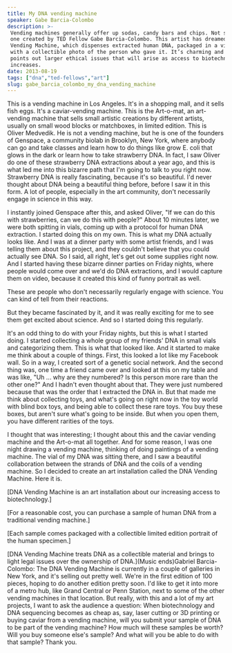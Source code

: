 ```yaml
---
title: My DNA vending machine
speaker: Gabe Barcia-Colombo
description: >-
 Vending machines generally offer up sodas, candy bars and chips. Not so for the
 one created by TED Fellow Gabe Barcia-Colombo. This artist has dreamed up a DNA
 Vending Machine, which dispenses extracted human DNA, packaged in a vial along
 with a collectible photo of the person who gave it. It’s charming and quirky, but
 points out larger ethical issues that will arise as access to biotechnology
 increases.
date: 2013-08-19
tags: ["dna","ted-fellows","art"]
slug: gabe_barcia_colombo_my_dna_vending_machine
---
```


This is a vending machine in Los Angeles. It's in a shopping mall, and it sells fish eggs.
It's a caviar-vending machine. This is the Art-o-mat, an art-vending machine that sells
small artistic creations by different artists, usually on small wood blocks or matchboxes,
in limited edition. This is Oliver Medvedik. He is not a vending machine, but he is one of
the founders of Genspace, a community biolab in Brooklyn, New York, where anybody can go
and take classes and learn how to do things like grow E. coli that glows in the dark or
learn how to take strawberry DNA. In fact, I saw Oliver do one of these strawberry DNA
extractions about a year ago, and this is what led me into this bizarre path that I'm
going to talk to you right now. Strawberry DNA is really fascinating, because it's so
beautiful. I'd never thought about DNA being a beautiful thing before, before I saw it in
this form. A lot of people, especially in the art community, don't necessarily engage in
science in this way.

I instantly joined Genspace after this, and asked Oliver, "If we can do this with
strawberries, can we do this with people?" About 10 minutes later, we were both spitting
in vials, coming up with a protocol for human DNA extraction. I started doing this on my
own. This is what my DNA actually looks like. And I was at a dinner party with some artist
friends, and I was telling them about this project, and they couldn't believe that you
could actually see DNA. So I said, all right, let's get out some supplies right now. And I
started having these bizarre dinner parties on Friday nights, where people would come over
and we'd do DNA extractions, and I would capture them on video, because it created this
kind of funny portrait as well.

These are people who don't necessarily regularly engage with science. You can kind of tell
from their reactions.

But they became fascinated by it, and it was really exciting for me to see them get
excited about science. And so I started doing this regularly.

It's an odd thing to do with your Friday nights, but this is what I started doing. I
started collecting a whole group of my friends' DNA in small vials and categorizing them.
This is what that looked like. And it started to make me think about a couple of things.
First, this looked a lot like my Facebook wall. So in a way, I created sort of a genetic
social network. And the second thing was, one time a friend came over and looked at this on
my table and was like, "Uh ... why are they numbered? Is this person more rare than the
other one?" And I hadn't even thought about that. They were just numbered because that was
the order that I extracted the DNA in. But that made me think about collecting toys, and
what's going on right now in the toy world with blind box toys, and being able to collect
these rare toys. You buy these boxes, but aren't sure what's going to be inside. But when
you open them, you have different rarities of the toys.

I thought that was interesting; I thought about this and the caviar vending machine and
the Art-o-mat all together. And for some reason, I was one night drawing a vending
machine, thinking of doing paintings of a vending machine. The vial of my DNA was sitting
there, and I saw a beautiful collaboration between the strands of DNA and the coils of a
vending machine. So I decided to create an art installation called the DNA Vending
Machine. Here it is.

[DNA Vending Machine is an art installation about our increasing access to
biotechnology.]

[For a reasonable cost, you can purchase a sample of human DNA from a traditional vending
machine.]

[Each sample comes packaged with a collectible limited edition portrait of the human
specimen.]

[DNA Vending Machine treats DNA as a collectible material and brings to light legal issues
over the ownership of DNA.](Music ends)Gabriel Barcia-Colombo: The DNA Vending Machine is
currently in a couple of galleries in New York, and it's selling out pretty well. We're in
the first edition of 100 pieces, hoping to do another edition pretty soon. I'd like to get
it into more of a metro hub, like Grand Central or Penn Station, next to some of the other
vending machines in that location. But really, with this and a lot of my art projects, I
want to ask the audience a question: When biotechnology and DNA sequencing becomes as
cheap as, say, laser cutting or 3D printing or buying caviar from a vending machine, will
you submit your sample of DNA to be part of the vending machine? How much will these
samples be worth? Will you buy someone else's sample? And what will you be able to do with
that sample? Thank you.

<!--
ad_duration=3.33
comment_count=63
event="TED Fellows Retreat 2013"
external_start_time=0
has_talk_citation=0
intro_duration=11.82
is_subtitle_required="False"
is_talk_featured="True"
language="en"
language_swap="False"
native_language="en"
number_of_related_talks=6
number_of_speakers=1
number_of_subtitled_videos=32
number_of_tags=3
number_of_talk_download_languages=32
number_of_talk_more_resources=1
number_of_talk_recommendations=0
number_of_talks_take_actions=0
post_ad_duration=0.83
published_timestamp="2014-03-06 16:01:23"
recording_date="2013-08-19"
speaker_description="Video sculptor"
speaker_is_published=1
speaker_name="Gabe Barcia-Colombo"
talk_name="My DNA vending machine"
talks_tags=["dna","ted-fellows","art"]
talks_take_action=[]
url_audio="https://download.ted.com/talks/GabeBarciaColombo_2013U.mp3?apikey=acme-roadrunner"
url_photo_speaker="https://pe.tedcdn.com/images/ted/57eca232c5087ec552558132fe14b5c641159238_254x191.jpg"
url_photo_talk="https://pe.tedcdn.com/images/ted/5b5646dd5c5dcf2b98b83b2f9362461c057b69b5_1600x1200.jpg"
url_webpage="https://www.ted.com/talks/gabe_barcia_colombo_my_dna_vending_machine"
video_type_name="TED Stage Talk"
-->